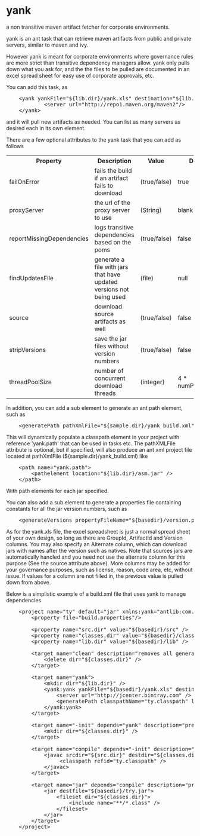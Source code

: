 yank
====

a non transitive maven artifact fetcher for corporate environments.


yank is an ant task that can retrieve maven artifacts from public and private servers, similar to maven and ivy.

However yank is meant for corporate environments where governance rules are more strict than transitive 
dependency managers allow. yank only pulls down what you ask for, and the the files to be pulled are documented
in an excel spread sheet for easy use of corporate approvals, etc.

You can add this task, as
<pre>
    &lt;yank yankFile="${lib.dir}/yank.xls" destination="${lib.dir}"&gt;
            &lt;server url="http://repo1.maven.org/maven2"/&gt;
    &lt;/yank&gt;
</pre>

and it will pull new artifacts as needed. You can list as many servers as desired each in its own element.

There are a few optional attributes to the yank task that you can add as follows

<table>
   <tr>
      <th>Property</th>
      <th>Description</th>
      <th>Value</th>
      <th>Default</th>
   </tr>
   <tr>
      <td>failOnError</td>
      <td>fails the build if an artifact fails to download</td>
      <td>(true/false)</td>
      <td>true</td>
   </tr>
   <tr>
      <td>proxyServer</td>
      <td>the url of the proxy server to use</td>
      <td>(String)</td>
      <td>blank</td>
   </tr>
   <tr>
      <td>reportMissingDependencies</td>
      <td>logs transitive dependencies based on the poms</td>
      <td>(true/false)</td>
      <td>false</td>
   </tr>  
   <tr>
      <td>findUpdatesFile</td>
      <td>generate a file with jars that have updated versions not being used</td>
      <td>(file)</td>
      <td>null</td>  
   <tr>
      <td>source</td>
      <td>download source artifacts as well</td>
      <td>(true/false)</td>
      <td>false</td>
   </tr>    
   <tr>
      <td>stripVersions</td>
      <td>save the jar files without version numbers</td>
      <td>(true/false)</td>
      <td>false</td>
   </tr>  
   <tr>
      <td>threadPoolSize</td>
      <td>number of concurrent download threads</td>
      <td>(integer)</td>
      <td>4 * numProcessors</td>
   </tr>
</table>

In addition, you can add a sub element to generate an ant path element, such as
<pre>
    &lt;generatePath pathXmlFile="${sample.dir}/yank_build.xml" classpathName="yank.path" libraryDirName="$${lib.dir}" /&gt;
</pre>

This will dynamically populate a classpath element in your project with reference 'yank.path' that can be used in <java> tasks etc.
The pathXMLFile attribute is optional, but if specified, will also produce an ant xml project file located at 
pathXmlFile (${sample.dir}/yank_build.xml) like
<pre>
    &lt;path name="yank.path"&gt;
        &lt;pathelement location="${lib.dir}/asm.jar" /&gt;
    &lt;/path&gt;
</pre>
    
With path elements for each jar specified.

You can also add a sub element to generate a properties file containing constants for all the jar version numbers, such as
<pre>
    &lt;generateVersions propertyFileName="${basedir}/version.properties" /&gt;
</pre>

As for the yank.xls file, the excel spreadsheet is just a normal spread sheet of your own design, so long as there are GroupId, 
ArtifactId and Version columns. You may also specify an Alternate column, which can download jars with names after the version such as natives.
Note that sources jars are automatically handled and you need not use the alternate column for this purpose (See the source attribute above).
More columns may be added for your governance purposes, such as license, reason, code area, etc, without issue. 
If values for a column are not filled in, the previous value is pulled down from above.

Below is a simplistic example of a build.xml file that uses yank to manage dependencies
<pre>
    &lt;project name="ty" default="jar" xmlns:yank="antlib:com.mebigfatguy.yank"&gt;
        &lt;property file="build.properties"/&gt;
            
        &lt;property name="src.dir" value="${basedir}/src" /&gt;
        &lt;property name="classes.dir" value="${basedir}/classes" /&gt;
        &lt;property name="lib.dir" value="${basedir}/lib" /&gt;
    
        &lt;target name="clean" description="removes all generated collateral"&gt;
            &lt;delete dir="${classes.dir}" /&gt;
        &lt;/target&gt;
    
        &lt;target name="yank"&gt;
            &lt;mkdir dir="${lib.dir}" /&gt;
            &lt;yank:yank yankFile="${basedir}/yank.xls" destination="${lib.dir}" source="true"&gt;
                &lt;server url="http://jcenter.bintray.com" /&gt;
                &lt;generatePath classpathName="ty.classpath" libraryDirName="$${lib.dir}" /&gt;
            &lt;/yank:yank&gt;
        &lt;/target&gt;
    
        &lt;target name="-init" depends="yank" description="prepares repository for a build"&gt;
            &lt;mkdir dir="${classes.dir}" /&gt;
        &lt;/target&gt;
    
        &lt;target name="compile" depends="-init" description="compiles java files"&gt;
            &lt;javac srcdir="${src.dir}" destdir="${classes.dir}"&gt;
                 &lt;classpath refid="ty.classpath" /&gt;
            &lt;/javac&gt;
        &lt;/target&gt;
            
        &lt;target name="jar" depends="compile" description="produces the ty jar file"&gt;
            &lt;jar destfile="${basedir}/try.jar"&gt;
                &lt;fileset dir="${classes.dir}"&gt;
                    &lt;include name="**/*.class" /&gt;
                &lt;/fileset&gt;
            &lt;/jar&gt;  
        &lt;/target&gt;
    &lt;/project&gt;
<pre>

